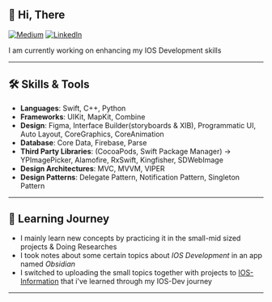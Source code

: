 ## 👋 Hi, There
[![Medium](https://img.shields.io/badge/-Medium-black?style=flat-square&logo=medium&logoColor=white)](https://medium.com/@mert7ziya)
[![LinkedIn](https://img.shields.io/badge/-LinkedIn-blue?style=flat-square&logo=linkedin&logoColor=white)](https://www.linkedin.com/in/mert-ziya-a77ba9194/)


I am currently working on enhancing my IOS Development skills 

---

## 🛠 Skills & Tools

- **Languages**: Swift, C++, Python
- **Frameworks**: UIKit, MapKit, Combine
- **Design**: Figma, Interface Builder(storyboards & XIB), Programmatic UI, Auto Layout, CoreGraphics, CoreAnimation
- **Database**: Core Data, Firebase, Parse
- **Third Party Libraries**: (CocoaPods, Swift Package Manager) -> YPImagePicker, Alamofire, RxSwift, Kingfisher, SDWebImage
- **Design Architectures**: MVC, MVVM, VIPER
- **Design Patterns**: Delegate Pattern, Notification Pattern, Singleton Pattern

---

## 🧠 Learning Journey

- I mainly learn new concepts by practicing it in the small-mid sized projects & Doing Researches
- I took notes about some certain topics about *IOS Development* in an app named _Obsidian_
- I switched to uploading the small topics together with projects to [IOS-Information](https://github.com/mertziya/IOS-Information) that i've learned through my IOS-Dev journey

---
